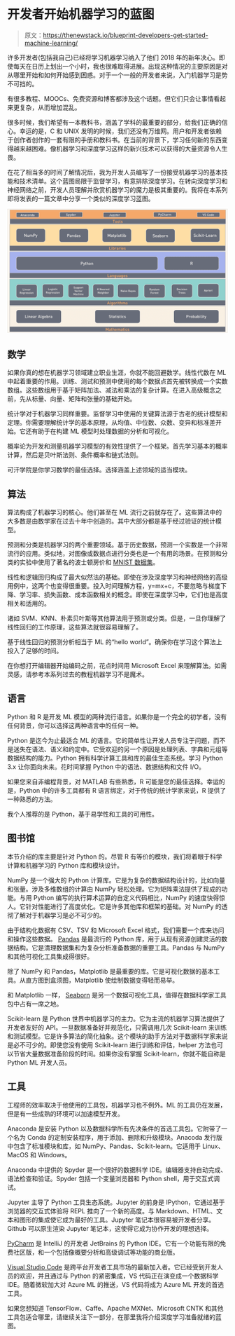 # 开发者开始机器学习的蓝图

> 原文：<https://thenewstack.io/blueprint-developers-get-started-machine-learning/>

许多开发者(包括我自己)已经将学习机器学习纳入了他们 2018 年的新年决心。即使每天在日历上划出一个小时，我也很难取得进展。出现这种情况的主要原因是对从哪里开始和如何开始感到困惑。对于一个一般的开发者来说，入门机器学习是势不可挡的。

有很多教程、MOOCs、免费资源和博客都涉及这个话题。但它们只会让事情看起来更复杂，从而增加混乱。

很多时候，我们希望有一本教科书，涵盖了学科的最重要的部分，给我们正确的信心。幸运的是，C 和 UNIX 发明的时候，我们还没有万维网。用户和开发者依赖于创作者创作的一套有限的手册和教科书。在当前的背景下，学习任何新的东西变得越来越困难。像机器学习和深度学习这样的新兴技术可以获得的大量资源令人生畏。

在花了相当多的时间了解情况后，我为开发人员编写了一份接受机器学习的基本技能和技术清单。这个蓝图局限于监督学习，有意排除深度学习。在转向深度学习和神经网络之前，开发人员理解并欣赏机器学习的魔力是极其重要的。我将在本系列即将发表的一篇文章中分享一个类似的深度学习蓝图。

[![](img/e67b20c420815a97dc61d3a49d43ab5e.png)](https://storage.googleapis.com/cdn.thenewstack.io/media/2018/02/8184fabe-ml-blueprint.jpg)

## 数学

如果你真的想在机器学习领域建立职业生涯，你就不能回避数学。线性代数在 ML 中起着重要的作用。训练、测试和预测中使用的每个数据点首先被转换成一个实数数组。这些数组用于基于矩阵加法、减法和乘法的复杂计算。在进入高级概念之前，先从标量、向量、矩阵和张量的基础开始。

统计学对于机器学习同样重要。监督学习中使用的关键算法源于古老的统计模型和定理。你需要理解统计学的基本原理，从均值、中位数、众数、变异和标准差开始。它还有助于在构建 ML 模型时处理数据的分析和可视化。

概率论为开发和测量机器学习模型的有效性提供了一个框架。首先学习基本的概率计算，然后是贝叶斯法则、条件概率和链式法则。

可汗学院是你学习数学的最佳选择。选择涵盖上述领域的适当模块。

## 算法

算法构成了机器学习的核心。他们甚至在 ML 流行之前就存在了。这些算法中的大多数是由数学家在过去十年中创造的。其中大部分都是基于经过验证的统计模型。

预测和分类是机器学习的两个重要领域。基于历史数据，预测一个实数是一个非常流行的应用。类似地，对图像或数据点进行分类也是一个有用的场景。在预测和分类的实验中使用了著名的波士顿房价和 [MNIST 数据集](http://yann.lecun.com/exdb/mnist/)。

线性和逻辑回归构成了最大似然法的基础。即使在涉及深度学习和神经网络的高级用例中，这两个也变得很重要。投入时间理解方程，y=mx+c，不要忽略与梯度下降、学习率、损失函数、成本函数相关的概念。即使在深度学习中，它们也是高度相关和适用的。

诸如 SVM、KNN、朴素贝叶斯等其他算法用于预测或分类。但是，一旦你理解了线性回归的工作原理，这些算法就很容易理解了。

基于线性回归的预测分析相当于 ML 的“hello world”。确保你在学习这个算法上投入了足够的时间。

在你想打开编辑器开始编码之前，花点时间用 Microsoft Excel 来理解算法。如需灵感，请参考本系列过去的教程机器学习不是魔术。

## 语言

Python 和 R 是开发 ML 模型的两种流行语言。如果你是一个完全的初学者，没有任何背景，你可以选择这两种语言中的任何一种。

Python 是迄今为止最适合 ML 的语言。它的简单性让开发人员专注于问题，而不是迷失在语法、语义和约定中。它受欢迎的另一个原因是处理列表、字典和元组等数据结构的能力。Python 拥有科学计算工具和库的最佳生态系统。学习 Python 3.x 让你面向未来。花时间掌握 Python 中的语法、数据结构和文件 I/O。

如果您来自非编程背景，对 MATLAB 有些熟悉，R 可能是您的最佳选择。幸运的是，Python 中的许多工具都有 R 语言绑定，对于传统的统计学家来说，R 提供了一种熟悉的方法。

我个人推荐的是 Python，基于易学性和工具的可用性。

## 图书馆

本节介绍的库主要是针对 Python 的。尽管 R 有等价的模块，我们将着眼于科学计算和机器学习的 Python 库和模块设计。

NumPy 是一个强大的 Python 计算库。它是为复杂的数据结构设计的，比如向量和张量。涉及多维数组的计算由 NumPy 轻松处理。它为矩阵乘法提供了现成的功能。与用 Python 编写的执行算术运算的自定义代码相比，NumPy 的速度快得惊人。它针对性能进行了高度优化。它是许多其他库和框架的基础。对 NumPy 的透彻了解对于机器学习是必不可少的。

由于结构化数据有 CSV、TSV 和 Microsoft Excel 格式，我们需要一个库来访问和操作这些数据。 [Pandas](https://pandas.pydata.org/) 是最流行的 Python 库，用于从现有资源创建灵活的数据结构。它是清理数据集和为复杂分析准备数据的重要工具。Pandas 与 NumPy 和其他可视化工具集成得很好。

除了 NumPy 和 Pandas，Matplotlib 是最重要的库。它是可视化数据的基本工具。从直方图到盒须图，Matplotlib 使绘制数据变得轻而易举。

和 Matplotlib 一样， [Seaborn](https://seaborn.pydata.org/) 是另一个数据可视化工具，值得在数据科学家工具包中占有一席之地。

Scikit-learn 是 Python 世界中机器学习的主力。它为主流的机器学习算法提供了开发者友好的 API。一旦数据准备好并规范化，只需调用几次 Scikit-learn 来训练和测试模型。它是许多算法的简化抽象。这个模块的助手方法对于数据科学家来说是必不可少的。即使您没有使用 Scikit-learn 进行训练和评估，helper 方法也可以节省大量数据准备阶段的时间。如果你没有掌握 Scikit-learn，你就不能自称是 Python ML 开发人员。

## 工具

工程师的效率取决于他使用的工具包，机器学习也不例外。ML 的工具仍在发展，但是有一些成熟的环境可以加速模型开发。

Anaconda 是安装 Python 以及数据科学所有先决条件的首选工具包。它附带了一个名为 Conda 的定制安装程序，用于添加、删除和升级模块。Anacoda 发行版中包含了标准模块和库，如 NumPy、Pandas、Scikit-learn。它适用于 Linux、MacOS 和 Windows。

Anaconda 中提供的 Spyder 是一个很好的数据科学 IDE。编辑器支持自动完成、语法检查和验证。Spyder 包括一个变量浏览器和 Python shell，用于交互式调试。

Jupyter 主导了 Python 工具生态系统。Jupyter 的前身是 IPython，它通过基于浏览器的交互式体验将 REPL 推向了一个新的高度。与 Markdown、HTML、文本和图形的集成使它成为最好的工具。Jupyter 笔记本很容易被开发者分享。Github 可以原生渲染 Jupyter 笔记本，这使得它成为协作开发的理想选择。

[PyCharm](https://www.jetbrains.com/pycharm/) 是 IntelliJ 的开发者 JetBrains 的 Python IDE。它有一个功能有限的免费社区版，和一个包括像概要分析和高级调试等功能的商业版。

[Visual Studio Code](https://code.visualstudio.com/) 是跨平台开发者工具市场的最新加入者。它已经受到开发人员的欢迎，并且通过与 Python 的紧密集成，VS 代码正在演变成一个数据科学 IDE。随着微软加大对 Azure ML 的推送，VS 代码将成为 Azure ML 开发的首选工具。

如果您想知道 TensorFlow、Caffe、Apache MXNet、Microsoft CNTK 和其他工具包适合哪里，请继续关注下一部分，在那里我将介绍深度学习准备就绪的蓝图。

<svg xmlns:xlink="http://www.w3.org/1999/xlink" viewBox="0 0 68 31" version="1.1"><title>Group</title> <desc>Created with Sketch.</desc></svg>